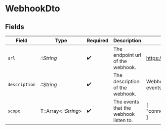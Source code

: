 # WebhookDto


## Fields

| Field                                  | Type                                   | Required                               | Description                            | Example                                |
| -------------------------------------- | -------------------------------------- | -------------------------------------- | -------------------------------------- | -------------------------------------- |
| `url`                                  | *::String*                             | :heavy_check_mark:                     | The endpoint url of the webhook.       | https://acme.com/webhook_receiver      |
| `description`                          | *::String*                             | :heavy_check_mark:                     | The description of the webhook.        | Webhook to receive connection events   |
| `scope`                                | T::Array<*::String*>                   | :heavy_check_mark:                     | The events that the webhook listen to. | [<br/>"connection.created"<br/>]       |